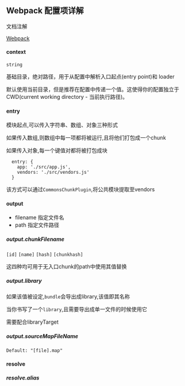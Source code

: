 ## Webpack 配置项详解

文档注解

[Webpack](https://webpack.js.org)
#### context

`string`

基础目录，绝对路径，用于从配置中解析入口起点(entry point)和 loader

默认使用当前目录，但是推荐在配置中传递一个值。这使得你的配置独立于 CWD(current working directory - 当前执行路径)。

#### entry

模块起点,可以传入字符串、数组、对象三种形式

如果传入数组,则数组中每一项都将被运行,且将他们打包成一个chunk

如果传入对象,每一个键值对都将被打包成块

```
  entry: {
    app: './src/app.js',
    vendors: './src/vendors.js'
  }
```

该方式可以通过`CommonsChunkPlugin`,将公共模块提取至vendors

#### output

* filename 指定文件名
* path 指定文件路径
##### output.chunkFilename

`[id]` `[name]` `[hash]` `[chunkhash]` 

这四种均可用于无入口chunk的path中使用其值替换

##### output.library

如果该值被设定,`bundle`会导出成library,该值即其名称

当你书写了一个`library`,且需要导出成单一文件的时候使用它

需要配合libraryTarget

##### output.sourceMapFileName

`Default: "[file].map"`

#### resolve 
##### resolve.alias 

